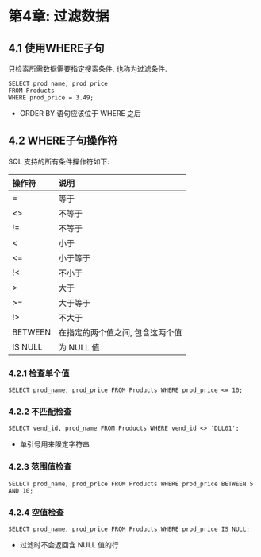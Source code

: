 # 第4章: 过滤数据 #

## 4.1 使用WHERE子句 ##

只检索所需数据需要指定搜索条件, 也称为过滤条件.

```
SELECT prod_name, prod_price
FROM Products
WHERE prod_price = 3.49;
```

- ORDER BY 语句应该位于 WHERE 之后

## 4.2 WHERE子句操作符 ##

SQL 支持的所有条件操作符如下:

| 操作符  | 说明                             |
| :--     | :--                              |
| =       | 等于                             |
| <>      | 不等于                           |
| !=      | 不等于                           |
| <       | 小于                             |
| <=      | 小于等于                         |
| !<      | 不小于                           |
| >       | 大于                             |
| >=      | 大于等于                         |
| !>      | 不大于                           |
| BETWEEN | 在指定的两个值之间, 包含这两个值 |
| IS NULL | 为 NULL 值                       |

### 4.2.1 检查单个值 ###

```
SELECT prod_name, prod_price FROM Products WHERE prod_price <= 10;
```

### 4.2.2 不匹配检查 ###

```
SELECT vend_id, prod_name FROM Products WHERE vend_id <> 'DLL01';
```

- 单引号用来限定字符串

### 4.2.3 范围值检查 ###

```
SELECT prod_name, prod_price FROM Products WHERE prod_price BETWEEN 5 AND 10;
```

### 4.2.4 空值检查 ###

```
SELECT prod_name, prod_price FROM Products WHERE prod_price IS NULL;
```

- 过滤时不会返回含 NULL 值的行
